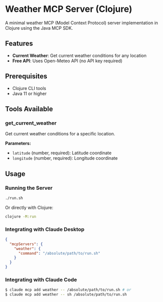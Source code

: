 # Weather MCP Server (Clojure)

A minimal weather MCP (Model Context Protocol) server implementation in Clojure using the Java MCP SDK.

## Features

- **Current Weather**: Get current weather conditions for any location
- **Free API**: Uses Open-Meteo API (no API key required)

## Prerequisites

- Clojure CLI tools
- Java 11 or higher

## Tools Available

### get_current_weather
Get current weather conditions for a specific location.

**Parameters:**
- `latitude` (number, required): Latitude coordinate
- `longitude` (number, required): Longitude coordinate

## Usage

### Running the Server

```bash
./run.sh
```

Or directly with Clojure:

```bash
clojure -M:run
```

### Integrating with Claude Desktop

```json
{
  "mcpServers": {
    "weather": {
      "command": "/absolute/path/to/run.sh"
    }
  }
}
```

### Integrating with Claude Code

```sh
$ claude mcp add weather -- /absolute/path/to/run.sh # or
$ claude mcp add weather -- sh /absolute/path/to/run.sh
```
